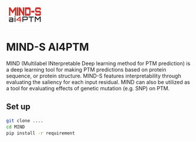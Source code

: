 <img src='header.png' width=20% height=20%>

# MIND-S AI4PTM

MIND (Multilabel INterpretable Deep learning method for PTM prediction) is a deep learning tool for making PTM predictions based on protein sequence, or protein structure. MIND-S features interpretability through evaluating the saliency for each input residual. MIND can also be utilized as a tool for evaluating effects of genetic mutation (e.g. SNP) on PTM.

## Set up
```bash
git clone ....
cd MIND
pip install -r requirement
```

## 
